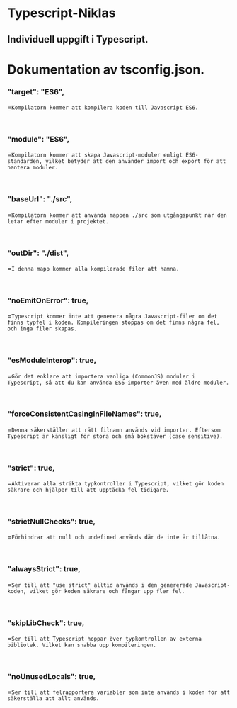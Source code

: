 # Typescript-Niklas
## Individuell uppgift i Typescript.

# Dokumentation av tsconfig.json.

### "target": "ES6", 
=```` Kompilatorn kommer att kompilera koden till Javascript ES6. ````

<br>

### "module": "ES6",
=````Kompilatorn kommer att skapa Javascript-moduler enligt ES6-standarden, vilket betyder att den använder import och export för att hantera moduler.````

<br>

### "baseUrl": "./src",
=````Kompilatorn kommer att använda mappen ./src som utgångspunkt när den letar efter moduler i projektet.````

<br>

### "outDir": "./dist",
=````I denna mapp kommer alla kompilerade filer att hamna.````

<br>

### "noEmitOnError": true,
=````Typescript kommer inte att generera några Javascript-filer om det finns typfel i koden. Kompileringen stoppas om det finns några fel, och inga filer skapas.````

<br>

### "esModuleInterop": true,
=````Gör det enklare att importera vanliga (CommonJS) moduler i Typescript, så att du kan använda ES6-importer även med äldre moduler.````

<br>

### "forceConsistentCasingInFileNames": true,
=````Denna säkerställer att rätt filnamn används vid importer. Eftersom Typescript är känsligt för stora och små bokstäver (case sensitive).````

<br>

### "strict": true,
=````Aktiverar alla strikta typkontroller i Typescript, vilket gör koden säkrare och hjälper till att upptäcka fel tidigare.````

<br>

### "strictNullChecks": true,
=````Förhindrar att null och undefined används där de inte är tillåtna.````

<br>

### "alwaysStrict": true,
=````Ser till att "use strict" alltid används i den genererade Javascript-koden, vilket gör koden säkrare och fångar upp fler fel.````

<br>

### "skipLibCheck": true,
=````Ser till att Typescript hoppar över typkontrollen av externa bibliotek. Vilket kan snabba upp kompileringen.````

<br>

### "noUnusedLocals": true,
=````Ser till att felrapportera variabler som inte används i koden för att säkerställa att allt används.````